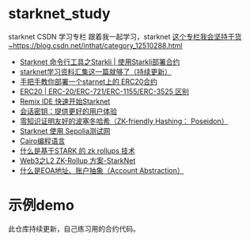 # starknet_study 
starknet CSDN 学习专栏
跟着我一起学习，starknet
[这个专栏我会坚持干货~](https://blog.csdn.net/inthat/category_12510288.html)https://blog.csdn.net/inthat/category_12510288.html

* [Starknet 命令行工具之Starkli | 使用Starkli部署合约](https://blog.csdn.net/inthat/article/details/134939933)
* [starknet学习资料汇集这一篇就够了（持续更新）](https://blog.csdn.net/inthat/article/details/134634041)
* [手把手教你部署一个starnet上的 ERC20合约](https://blog.csdn.net/inthat/article/details/134855157)
* [ERC20 | ERC-20/ERC-721/ERC-1155/ERC-3525 区别](https://blog.csdn.net/inthat/article/details/126757401)
* [Remix IDE 快速开始Starknet](https://blog.csdn.net/inthat/article/details/126562276)
* [会话密钥：提供更好的用户体验](https://blog.csdn.net/inthat/article/details/134794183)
* [零知识证明友好的波塞冬哈希（ZK-friendly Hashing： Poseidon）](https://blog.csdn.net/inthat/article/details/134722898)
* [Starknet 使用 Sepolia测试网](https://blog.csdn.net/inthat/article/details/130334173)
* [Cairo编程语言](https://blog.csdn.net/inthat/article/details/134655267)
* [什么是基于STARK 的 zk rollups 技术](https://blog.csdn.net/inthat/article/details/110238502)
* [Web3之L2 ZK-Rollup 方案-StarkNet](https://blog.csdn.net/inthat/article/details/122480471)
* [什么是EOA地址、账户抽象（Account Abstraction）](https://blog.csdn.net/inthat/article/details/127563020)
  
# 示例demo
此仓库持续更新，自己练习用的合约代码。
